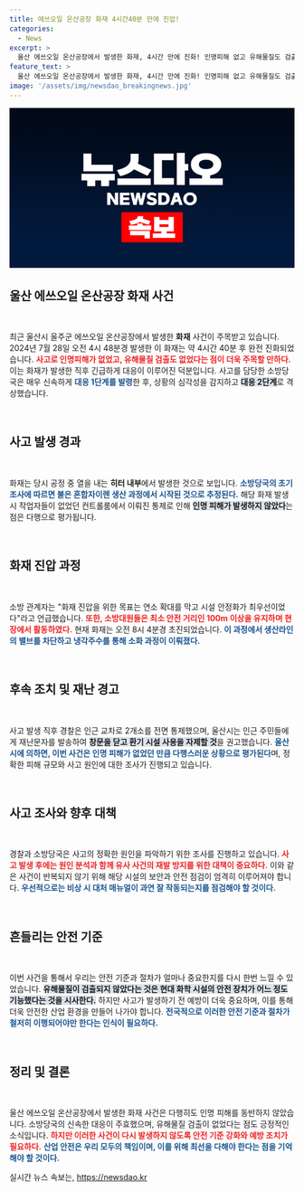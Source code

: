 ```yaml
---
title: 에쓰오일 온산공장 화재 4시간40분 만에 진압!
categories:
  - News
excerpt: >
  울산 에쓰오일 온산공장에서 발생한 화재, 4시간 만에 진화! 인명피해 없고 유해물질도 검출되지 않아. 화재 원인과 피해 규모는 조사 중, 시민들 주의 당부! 
feature_text: >
  울산 에쓰오일 온산공장에서 발생한 화재, 4시간 만에 진화! 인명피해 없고 유해물질도 검출되지 않아. 화재 원인과 피해 규모는 조사 중, 시민들 주의 당부! 
image: '/assets/img/newsdao_breakingnews.jpg'
---
```


<p><img src="/assets/img/newsdao_breakingnews.jpg" alt="implanttips 속보" /></p>

<h2 data-ke-size="size26">울산 에쓰오일 온산공장 화재 사건</h2>

<p data-ke-size="size16">&nbsp;</p>

<p>최근 울산시 울주군 에쓰오일 온산공장에서 발생한 <b>화재</b> 사건이 주목받고 있습니다. 2024년 7월 28일 오전 4시 48분경 발생한 이 화재는 약 4시간 40분 후 완전 진화되었습니다. <b><span style="color: #ee2323;">사고로 인명피해가 없었고, 유해물질 검출도 없었다는 점이 더욱 주목할 만하다.</span></b> 이는 화재가 발생한 직후 긴급하게 대응이 이루어진 덕분입니다. 사고를 담당한 소방당국은 매우 신속하게 <b><span style="color: #1a5490;">대응 1단계를 발령</span></b>한 후, 상황의 심각성을 감지하고 <b><span style="background-color: #21538527;">대응 2단계</span></b>로 격상했습니다.</p>

<p data-ke-size="size16">&nbsp;</p>

<h2 data-ke-size="size26">사고 발생 경과</h2>

<p data-ke-size="size16">&nbsp;</p>

<p>화재는 당시 공정 중 열을 내는 <b>히터 내부</b>에서 발생한 것으로 보입니다. <b><span style="color: #1a5490;">소방당국의 초기 조사에 따르면 불은 혼합자이렌 생산 과정에서 시작된 것으로 추정된다.</span></b> 해당 화재 발생 시 작업자들이 없었던 컨트롤룸에서 이뤄진 통제로 인해 <b><span style="background-color: #21538527;">인명 피해가 발생하지 않았다</span></b>는 점은 다행으로 평가됩니다. </p>

<p data-ke-size="size16">&nbsp;</p>

<h2 data-ke-size="size26">화재 진압 과정</h2>

<p data-ke-size="size16">&nbsp;</p>

<p>소방 관계자는 "화재 진압을 위한 목표는 연소 확대를 막고 시설 안정화가 최우선이었다"라고 언급했습니다. <b><span style="color: #ee2323;">또한, 소방대원들은 최소 안전 거리인 100m 이상을 유지하며 현장에서 활동하였다.</span></b> 현재 화재는 오전 8시 4분경 초진되었습니다. <b><span style="color: #1a5490;">이 과정에서 생산라인의 밸브를 차단하고 냉각주수를 통해 소화 과정이 이뤄졌다.</span></b> </p>

<p data-ke-size="size16">&nbsp;</p>

<h2 data-ke-size="size26">후속 조치 및 재난 경고</h2>

<p data-ke-size="size16">&nbsp;</p>

<p>사고 발생 직후 경찰은 인근 교차로 2개소를 전면 통제했으며, 울산시는 인근 주민들에게 재난문자를 발송하여 <b><span style="background-color: #21538527;">창문을 닫고 환기 시설 사용을 자제할 것</span></b>을 권고했습니다. <b><span style="color: #1a5490;">울산시에 의하면, 이번 사건은 인명 피해가 없었던 만큼 다행스러운 상황으로 평가된다</span></b>며, 정확한 피해 규모와 사고 원인에 대한 조사가 진행되고 있습니다. </p>

<p data-ke-size="size16">&nbsp;</p>

<h2 data-ke-size="size26">사고 조사와 향후 대책</h2>

<p data-ke-size="size16">&nbsp;</p>

<p>경찰과 소방당국은 사고의 정확한 원인을 파악하기 위한 조사를 진행하고 있습니다. <b><span style="color: #ee2323;">사고 발생 후에는 원인 분석과 함께 유사 사건의 재발 방지를 위한 대책이 중요하다.</span></b> 이와 같은 사건이 반복되지 않기 위해 해당 시설의 보안과 안전 점검이 엄격히 이루어져야 합니다. <b><span style="color: #1a5490;">우선적으로는 비상 시 대처 매뉴얼이 과연 잘 작동되는지를 점검해야 할 것이다.</span></b></p>

<p data-ke-size="size16">&nbsp;</p>

<h2 data-ke-size="size26">흔들리는 안전 기준</h2>

<p data-ke-size="size16">&nbsp;</p>

<p>이번 사건을 통해서 우리는 안전 기준과 절차가 얼마나 중요한지를 다시 한번 느낄 수 있었습니다. <b><span style="background-color: #21538527;">유해물질이 검출되지 않았다는 것은 현대 화학 시설의 안전 장치가 어느 정도 기능했다는 것을 시사한다.</span></b> 하지만 사고가 발생하기 전 예방이 더욱 중요하며, 이를 통해 더욱 안전한 산업 환경을 만들어 나가야 합니다. <b><span style="color: #1a5490;">전국적으로 이러한 안전 기준과 절차가 철저히 이행되어야만 한다는 인식이 필요하다.</span></b></p>

<p data-ke-size="size16">&nbsp;</p>

<h2 data-ke-size="size26">정리 및 결론</h2>

<p data-ke-size="size16">&nbsp;</p>

<p>울산 에쓰오일 온산공장에서 발생한 화재 사건은 다행히도 인명 피해를 동반하지 않았습니다. 소방당국의 신속한 대응이 주효했으며, 유해물질 검출이 없었다는 점도 긍정적인 소식입니다. <b><span style="color: #ee2323;">하지만 이러한 사건이 다시 발생하지 않도록 안전 기준 강화와 예방 조치가 필요하다.</span></b> <b><span style="color: #1a5490;">산업 안전은 우리 모두의 책임이며, 이를 위해 최선을 다해야 한다는 점을 기억해야 할 것이다.</span></b></p>
실시간 뉴스 속보는, <a href="https://newsdao.kr" rel="dofollow">https://newsdao.kr</a>


